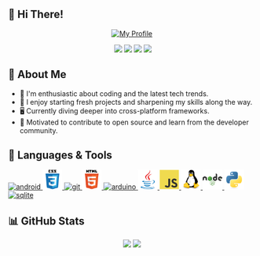 ## 👋 Hi There!
<p align="center">
 <a href="https://github.com/unlbslk">
    <img width="80%" src="https://github-widgetbox.vercel.app/api/profile?username=unlbslk&data=followers,repositories,stars,commits&theme=viridescent" alt="My Profile" />
</a>


<p align="center">
<img src="https://komarev.com/ghpvc/?username=unlbslk&label=Profile%20Views&color=blueviolet&style=for-the-badge" alt=""/>
<a href="https://discord.gg/S9s7Kd67Qe" target"blank_"><img src="https://img.shields.io/badge/Discord%20-5865F2.svg?&style=for-the-badge&logo=discord&logoColor=white"></a>
<a href="https://www.github.com/unlbslk" target"blank_"><img src="https://img.shields.io/badge/GitHub%20-191717.svg?&style=for-the-badge&logo=github&logoColor=white"></a>
<a href="https://www.npmjs.com" target"blank_"><img src="https://img.shields.io/badge/NPM%20-ff0000.svg?&style=for-the-badge&logo=npm"></a>
<a href="https://replit.com" target"blank_"><img src="https://img.shields.io/badge/Replit-F26207.svg?&style=for-the-badge&logo=replit&logoColor=white"></a>

## 🚀 About Me
- 🔭 I'm enthusiastic about coding and the latest tech trends.  
- 🔦 I enjoy starting fresh projects and sharpening my skills along the way.  
- 🖥️ Currently diving deeper into cross-platform frameworks.
- 🌱 Motivated to contribute to open source and learn from the developer community.  


## 🔧 Languages & Tools
<p align="left"> <a href="https://developer.android.com" target="_blank" rel="noreferrer"> <img src="https://upload.wikimedia.org/wikipedia/commons/thumb/6/64/Android_logo_2019_%28stacked%29.svg/2346px-Android_logo_2019_%28stacked%29.svg.png" alt="android" width="40" height="40"/> </a> <a href="https://www.w3schools.com/css/" target="_blank" rel="noreferrer"> <img src="https://raw.githubusercontent.com/devicons/devicon/master/icons/css3/css3-original-wordmark.svg" alt="css3" width="40" height="40"/> </a> <a href="https://git-scm.com/" target="_blank" rel="noreferrer"> <img src="https://www.vectorlogo.zone/logos/git-scm/git-scm-icon.svg" alt="git" width="40" height="40"/> </a> <a href="https://www.w3.org/html/" target="_blank" rel="noreferrer"> <img src="https://raw.githubusercontent.com/devicons/devicon/master/icons/html5/html5-original-wordmark.svg" alt="html5" width="40" height="40"/> </a> <a href="https://www.arduino.cc/" target="_blank" rel="noreferrer"> <img src="https://cdn.worldvectorlogo.com/logos/arduino-1.svg" alt="arduino" width="40" height="40"/> </a>  <a href="https://www.java.com" target="_blank" rel="noreferrer"> <img src="https://raw.githubusercontent.com/devicons/devicon/master/icons/java/java-original.svg" alt="java" width="40" height="40"/> </a> <a href="https://developer.mozilla.org/en-US/docs/Web/JavaScript" target="_blank" rel="noreferrer"> <img src="https://raw.githubusercontent.com/devicons/devicon/master/icons/javascript/javascript-original.svg" alt="javascript" width="40" height="40"/> </a> <a href="https://www.linux.org/" target="_blank" rel="noreferrer"> <img src="https://raw.githubusercontent.com/devicons/devicon/master/icons/linux/linux-original.svg" alt="linux" width="40" height="40"/> </a> <a href="https://nodejs.org" target="_blank" rel="noreferrer"> <img src="https://raw.githubusercontent.com/devicons/devicon/master/icons/nodejs/nodejs-original-wordmark.svg" alt="nodejs" width="40" height="40"/> </a> <a href="https://www.python.org" target="_blank" rel="noreferrer"> <img src="https://raw.githubusercontent.com/devicons/devicon/master/icons/python/python-original.svg" alt="python" width="40" height="40"/> </a> <a href="https://www.sqlite.org/" target="_blank" rel="noreferrer"> <img src="https://www.vectorlogo.zone/logos/sqlite/sqlite-icon.svg" alt="sqlite" width="40" height="40"/> </a> </p>
  
## 📊 GitHub Stats

<p align="center">
<img src="https://github-readme-stats.vercel.app/api?username=unlbslk&count_private=true&theme=nord&border_radius=20&bg_color=0d1117" width="%100" height="200px">
<img src="https://github-readme-stats.vercel.app/api/top-langs/?username=unlbslk&layout=compact&theme=nord&hide_border=true&bg_color=0d1117&border_radius=20&title_color=FFFFFF" width="%100" height="200px">
